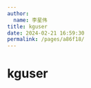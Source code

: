```yaml
---
author: 
  name: 李星伟
title: kguser
date: 2024-02-21 16:59:30
permalink: /pages/a86f18/
---
```

# kguser